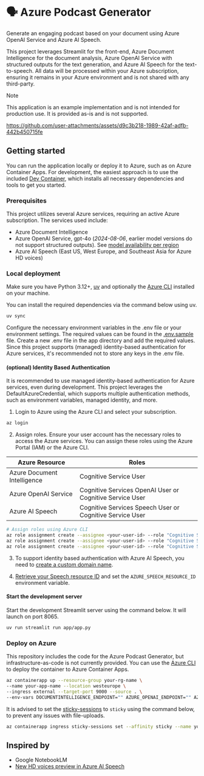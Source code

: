 # 🗣️ Azure Podcast Generator

Generate an engaging podcast based on your document using Azure OpenAI Service and Azure AI Speech.

This project leverages Streamlit for the front-end, Azure Document Intelligence for the document analysis, Azure OpenAI Service with structured outputs for the text generation, and Azure AI Speech for the text-to-speech. All data will be processed within your Azure subscription, ensuring it remains in your Azure environment and is not shared with any third-party.


> [!NOTE]
> This application is an example implementation and is not intended for production use. It is provided as-is and is not supported.



https://github.com/user-attachments/assets/d9c3b218-1989-42af-adfb-442b450715fe


## Getting started

You can run the application locally or deploy it to Azure, such as on Azure Container Apps. For development, the easiest approach is to use the included [Dev Container](https://code.visualstudio.com/docs/devcontainers/containers), which installs all necessary dependencies and tools to get you started.


### Prerequisites

This project utilizes several Azure services, requiring an active Azure subscription. The services used include:

- Azure Document Intelligence
- Azure OpenAI Service, gpt-4o (*2024-08-06*, earlier model versions do not support structured outputs). See [model availability per region](https://learn.microsoft.com/en-us/azure/ai-services/openai/concepts/models?tabs=python-secure#standard-deployment-model-availability)
- Azure AI Speech (East US, West Europe, and Southeast Asia for Azure HD voices)

### Local deployment

Make sure you have Python 3.12+, [uv](https://docs.astral.sh/uv/getting-started/installation/) and optionally the [Azure CLI](https://docs.microsoft.com/en-us/cli/azure/install-azure-cli) installed on your machine.

You can install the required dependencies via the command below using uv.

```bash
uv sync
```

Configure the necessary environment variables in the .env file or your environment settings. The required values can be found in the [.env.sample](./app/.env.sample) file. Create a new .env file in the app directory and add the required values. Since this project supports (managed) identity-based authentication for Azure services, it's recommended not to store any keys in the .env file.

#### (optional) Identity Based Authentication

It is recommended to use managed identity-based authentication for Azure services, even during development. This project leverages the DefaultAzureCredential, which supports multiple authentication methods, such as environment variables, managed identity, and more.

1. Login to Azure using the Azure CLI and select your subscription.

```bash
az login
```

2. Assign roles. Ensure your user account has the necessary roles to access the Azure services. You can assign these roles using the Azure Portal (IAM) or the Azure CLI.

| Azure Resource              | Roles                                                    |
| --------------------------- | -------------------------------------------------------- |
| Azure Document Intelligence | Cognitive Service User                                   |
| Azure OpenAI Service        | Cognitive Services OpenAI User or Cognitive Service User |
| Azure AI Speech             | Cognitive Services Speech User or Cognitive Service User |

```bash
# Assign roles using Azure CLI
az role assignment create --assignee <your-user-id> --role "Cognitive Service User" --scope <resource-scope>
az role assignment create --assignee <your-user-id> --role "Cognitive Services OpenAI User" --scope <resource-scope>
az role assignment create --assignee <your-user-id> --role "Cognitive Services Speech User" --scope <resource-scope>
```

3. To support identity based authentication with Azure AI Speech, you need to [create a custom domain name](https://learn.microsoft.com/en-us/azure/ai-services/speech-service/how-to-configure-azure-ad-auth?tabs=portal&pivots=programming-language-python#create-a-custom-domain-name).

4. [Retrieve your Speech resource ID](https://learn.microsoft.com/en-us/azure/ai-services/speech-service/how-to-configure-azure-ad-auth?tabs=portal&pivots=programming-language-python#get-the-speech-resource-id) and set the `AZURE_SPEECH_RESOURCE_ID` environment variable.

#### Start the development server

Start the development Streamlit server using the command below. It will launch on port 8065.

```bash
uv run streamlit run app/app.py
```

### Deploy on Azure

This repository includes the code for the Azure Podcast Generator, but infrastructure-as-code is not currently provided. You can use the [Azure CLI](https://learn.microsoft.com/en-us/cli/azure/) to deploy the container to Azure Container Apps.


```bash
az containerapp up --resource-group your-rg-name \
--name your-app-name --location westeurope \
--ingress external --target-port 9000 --source . \
--env-vars DOCUMENTINTELLIGENCE_ENDPOINT="" AZURE_OPENAI_ENDPOINT="" AZURE_OPENAI_MODEL_DEPLOYMENT="gpt-4o" AZURE_SPEECH_RESOURCE_ID="" AZURE_SPEECH_REGION="westeurope"
```

It is advised to set the [sticky-sessions](https://learn.microsoft.com/en-us/azure/container-apps/sticky-sessions?pivots=azure-portal) to `sticky` using the command below, to prevent any issues with file-uploads.

```bash
az containerapp ingress sticky-sessions set --affinity sticky --name your-app-name --resource-group your-rg-name
```


## Inspired by
- Google NotebookLM
- [New HD voices preview in Azure AI Speech](https://techcommunity.microsoft.com/t5/ai-azure-ai-services-blog/new-hd-voices-preview-in-azure-ai-speech-contextual-and/ba-p/4258325)
